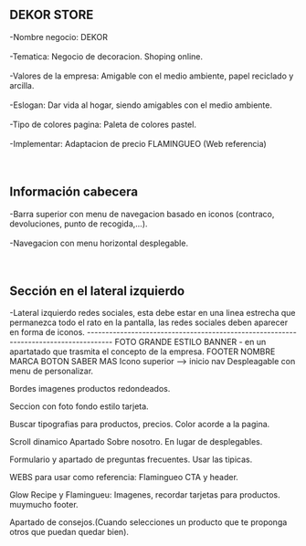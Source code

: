 <h2>DEKOR STORE</h2>
	-Nombre negocio: DEKOR <br><br>
	-Tematica: Negocio de decoracion. Shoping online. <br><br>
	-Valores de la empresa: Amigable con el medio ambiente, papel reciclado y arcilla.<br><br>
	-Eslogan: Dar vida al hogar, siendo amigables con el medio ambiente.<br><br>
	-Tipo de colores pagina: Paleta de colores pastel.<br><br>
	-Implementar: Adaptacion de precio FLAMINGUEO (Web referencia)<br><br><br>

<h2>Información cabecera</h2>
	-Barra superior con menu de navegacion basado en iconos (contraco, devoluciones, punto de recogida,...).<br><br>
 	-Navegacion con menu horizontal desplegable.<br><br><br>
  
<h2>Sección en el lateral izquierdo</h2>
	-Lateral izquierdo redes sociales, esta debe estar en una linea estrecha que permanezca todo el rato en la pantalla, las redes sociales deben aparecer en forma de iconos.
-------------------------------------------------------------------------------------
FOTO GRANDE ESTILO BANNER - en un apartatado que trasmita el concepto de la empresa.
FOOTER NOMBRE MARCA BOTON SABER MAS
Icono superior --> inicio nav
Despleagable con menu de personalizar.



Bordes imagenes productos redondeados.

Seccion con foto fondo estilo tarjeta.

Buscar tipografias para productos, precios. Color acorde a la pagina.

Scroll dinamico Apartado Sobre nosotro. En lugar de desplegables.

Formulario y apartado de preguntas frecuentes. Usar las tipicas. 


WEBS para usar como referencia:
Flamingueo CTA y header.

Glow Recipe y Flamingueu: Imagenes, recordar tarjetas para productos.
muymucho footer.

Apartado de consejos.(Cuando selecciones un producto que te proponga otros
que puedan quedar bien).
